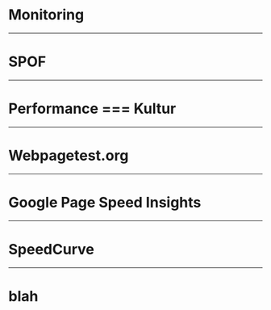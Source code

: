 # Monitoring

---

# SPOF

---

# Performance === Kultur

---

# Webpagetest.org

---

# Google Page Speed Insights

---

# SpeedCurve

---

# blah